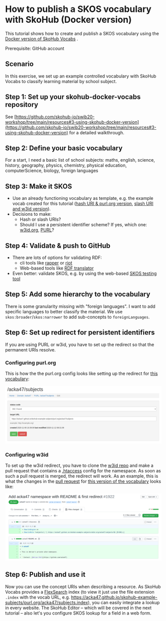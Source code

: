 # How to publish a SKOS vocabulary with SkoHub (Docker version)

This tutorial shows how to create and publish a SKOS vocabulary using the [Docker version of SkoHub Vocabs](https://github.com/skohub-io/skohub-vocabs/tree/docker-gh-pages) .  

Prerequisite: GitHub account

## Scenario

In this exercise, we set up an example controlled vocabulary with SkoHub Vocabs to classify learning material by school subject.

## Step 1: Set up your skohub-docker-vocabs repository

See [https://github.com/skohub-io/swib20-workshop/tree/main/resources#3-using-skohub-docker-version](https://github.com/skohub-io/swib20-workshop/tree/main/resources#3-using-skohub-docker-version) for a detailed walkthrough.

## Step 2: Define your basic vocabulary

For a start, I need a basic list of school subjects: maths, english, science, history, geography, physics, chemistry, physical education, computerScience, biology, foreign languages

## Step 3: Make it SKOS

- Use an already functioning vocabulary as template, e.g. the example vocab created for this tutorial ([hash URI & purl.org version](https://github.com/acka47/skohub-example-subjects/blob/master/subjects.ttl), [slash URI and w3id version](https://github.com/acka47/skohub-example-subjects/blob/master/subjects-w3id.ttl)).
- Decisions to make:
    - Hash or slash URIs? 
    - Should I use a persistent identifier scheme? If yes, which one: [w3id.org](https://w3id.org/), [PURL](http://purl.org)?

## Step 4: Validate & push to GitHub

- There are lots of options for validating RDF:
    - cli tools like [rapper](http://librdf.org/raptor/rapper.html) or [riot](https://jena.apache.org/documentation/io/)
    - Web-based tools like [RDF translator](https://rdf-translator.appspot.com/)
- Even better: validate SKOS, e.g. by using the web-based [SKOS testing tool](https://labs.sparna.fr/skos-testing-tool/)

## Step 5: Add some hierarchy to the vocabulary

There is some granularity missing with "foreign languages". I want to add specific languages to better classify the material. We use `skos:broader`/`skos:narrower` to add sub-concepts to `foreignLanguages`.

## Step 6: Set up redirect for persistent identifiers

If you are using PURL or w3id, you have to set up the redirect so that the permanent URIs resolve.

### Configuring purl.org

This is how the the purl.org config looks like setting up the redirect for [this vocabulary](https://acka47.github.io/skohub-example-subjects/purl.org/acka47/subjects.html):

![Screenshot of purl.org configuration](/img/setup-purl-redirect.png)

### Configuring w3id

To set up the w3id redirect, you have to clone the [w3id repo](https://github.com/perma-id/w3id.org) and make a pull request that contains a [.htaccess](https://en.wikipedia.org/wiki/.htaccess) config for the namespace. As soon as such a pull request is merged, the redirect will work. As an example, this is what the changes in the [pull request](https://github.com/perma-id/w3id.org/pull/1922) for [this version of the vocabulary](https://acka47.github.io/skohub-example-subjects/w3id.org/acka47/subjects/index.html) looks like:

[![Screenshot of w3id pull request](/img/w3id-pr.png)](https://github.com/perma-id/w3id.org/pull/1922/files)

## Step 6: Publish and use it

Now you can use the concept URIs when describing a resource. As SkoHub Vocabs provides a [FlexSearch](https://github.com/nextapps-de/flexsearch) index  (to view it just use the file extension `.index` with the vocab URL, e.g. https://acka47.github.io/skohub-example-subjects/purl.org/acka47/subjects.index), you can easily integrate a lookup in every website. The SkoHub Editor – which will be covered in the next tutorial – also let's you configure SKOS lookup for a field in a web form.

